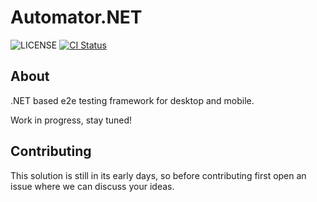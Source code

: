 # Automator.NET

![LICENSE](https://img.shields.io/badge/license-%20Apache--2.0-brightgreen.svg) 
[![CI Status](https://github.com/dtopuzov/automator.net/actions/workflows/dotnet.yml/badge.svg?branch=main)](https://github.com/dtopuzov/automator.net/actions/workflows/dotnet.yml?query=branch%main)

## About

.NET based e2e testing framework for desktop and mobile.

Work in progress, stay tuned!

## Contributing

This solution is still in its early days, so before contributing first open an issue where we can discuss your ideas.
